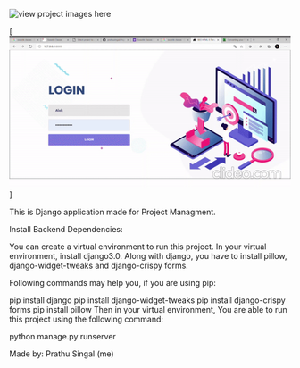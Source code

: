 ![view project images here](https://github.com/prathusingal/Project-Manager-Web-App/tree/main/Project%20Manager%20Web%20App/Images)

[![Project execution Video](https://github.com/prathusingal/Project-Manager-Web-App/blob/main/Project%20Execution%20video.gif)]

This is Django application made for Project Managment.

Install Backend Dependencies:

You can create a virtual environment to run this project. In your virtual environment, install django3.0. Along with django, you have to install pillow, django-widget-tweaks and django-crispy forms.

Following commands may help you, if you are using pip:

pip install django
pip install django-widget-tweaks
pip install django-crispy forms
pip install pillow
Then in your virtual environment, You are able to run this project using the following command:

python manage.py runserver

Made by:
Prathu Singal (me)
